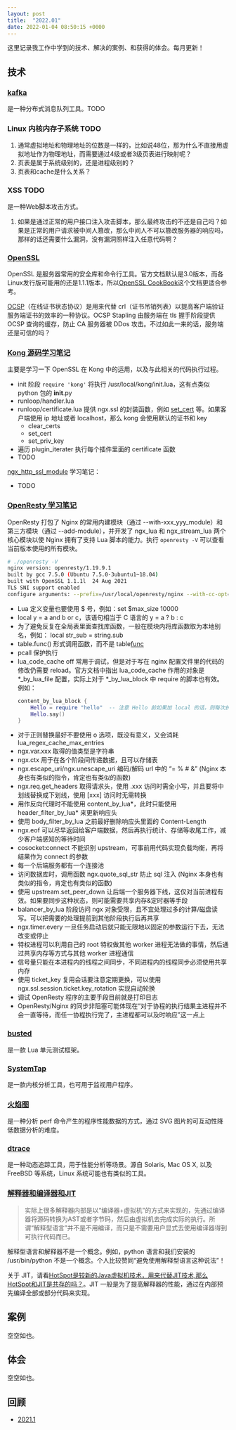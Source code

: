 ```yaml
---
layout: post
title:  "2022.01"
date: 2022-01-04 08:50:15 +0000   
---
```


这里记录我工作中学到的技术、解决的案例、和获得的体会。每月更新！


技术
----

### [kafka](https://blog.csdn.net/weixin_45366499/article/details/106943229) 

是一种分布式消息队列工具。TODO

### Linux 内核内存子系统 TODO

1. 通常虚拟地址和物理地址的位数是一样的，比如说48位，那为什么不直接用虚拟地址作为物理地址，而需要通过4级或者3级页表进行映射呢？
2. 页表是属于系统级别的，还是进程级别的？
3. 页表和cache是什么关系？

### XSS TODO

是一种Web脚本攻击方式。

1. 如果是通过正常的用户接口注入攻击脚本，那么最终攻击的不还是自己吗？如果是正常的用户请求被中间人篡改，那么中间人不可以篡改服务器的响应吗，那样的话还需要什么漏洞，没有漏洞照样注入任意代码啊？

### [OpenSSL](https://www.openssl.org/)

OpenSSL 是服务器常用的安全库和命令行工具。官方文档默认是3.0版本，而各Linux发行版可能用的还是1.1.1版本，所以[OpenSSL CookBook](https://www.feistyduck.com/books/openssl-cookbook/)这个文档更适合参考。

[OCSP](https://www.acdiao.com/index.php/archives/112/)（在线证书状态协议）是用来代替 crl（证书吊销列表）以提高客户端验证服务端证书的效率的一种协议。OCSP Stapling 由服务端在 tls 握手阶段提供 OCSP 查询的缓存，防止 CA 服务器被 DDos 攻击。不过如此一来的话，服务端还是可信的吗？

### [Kong 源码学习笔记]()

主要是学习一下 OpenSSL 在 Kong 中的运用，以及与此相关的代码执行过程。

* init 阶段 ```require 'kong'``` 将执行 /usr/local/kong/init.lua，这有点类似 python 包的 __init__.py
* runloop/handler.lua
* runloop/certificate.lua 提供 ngx.ssl 的封装函数，例如 [set_cert](https://www.cnblogs.com/jimodetiantang/p/9260698.html) 等。如果客户端使用 ip 地址或者 localhost，那么 kong 会使用默认的证书和 key
  * clear_certs
  * set_cert
  * set_priv_key
* 遍历 plugin_iterater 执行每个插件里面的 certificate 函数
* TODO

[ngx_http_ssl_module](https://nginx.org/en/docs/http/ngx_http_ssl_module.html) 学习笔记：
* TODO

### [OpenResty 学习笔记]()

OpenResty 打包了 Nginx 的常用内建模块（通过 --with-xxx_yyy_module）和第三方模块（通过 --add-module），并开发了 ngx_lua 和 ngx_stream_lua 两个核心模块以使 Nginx 拥有了支持 Lua 脚本的能力。执行 ```openresty -V``` 可以查看当前版本使用的所有模块。

```bash
# ./openresty -V
nginx version: openresty/1.19.9.1
built by gcc 7.5.0 (Ubuntu 7.5.0-3ubuntu1~18.04)
built with OpenSSL 1.1.1l  24 Aug 2021
TLS SNI support enabled
configure arguments: --prefix=/usr/local/openresty/nginx --with-cc-opt='-O2 -I/tmp/build/usr/local/kong/include' --add-module=../ngx_devel_kit-0.3.1 --add-module=../echo-nginx-module-0.62 --add-module=../xss-nginx-module-0.06 --add-module=../ngx_coolkit-0.2 --add-module=../set-misc-nginx-module-0.32 --add-module=../form-input-nginx-module-0.12 --add-module=../encrypted-session-nginx-module-0.08 --add-module=../srcache-nginx-module-0.32 --add-module=../ngx_lua-0.10.20 --add-module=../ngx_lua_upstream-0.07 --add-module=../headers-more-nginx-module-0.33 --add-module=../array-var-nginx-module-0.05 --add-module=../memc-nginx-module-0.19 --add-module=../redis2-nginx-module-0.15 --add-module=../redis-nginx-module-0.3.7 --add-module=../rds-json-nginx-module-0.15 --add-module=../rds-csv-nginx-module-0.09 --add-module=../ngx_stream_lua-0.0.10 --with-ld-opt='-Wl,-rpath,/usr/local/openresty/luajit/lib -L/tmp/build/usr/local/kong/lib -Wl,--disable-new-dtags,-rpath,/usr/local/kong/lib' --with-pcre-jit --with-http_ssl_module --with-http_realip_module --with-http_stub_status_module --with-http_v2_module --add-module=/work/lua-kong-nginx-module --add-module=/work/lua-kong-nginx-module/stream --with-stream_realip_module --with-stream_ssl_preread_module --with-pcre=/work/pcre-8.44 --with-pcre-opt=-g --with-stream --with-stream_ssl_module
```

* Lua 定义变量也要使用 $ 号，例如：set $max_size 10000
* local y = a and b or c，该语句相当于 C 语言的 y = a ? b : c
* 为了避免反复在全局表里面查找库函数，一般在模块内将库函数取为本地别名，例如： local str_sub = string.sub
* table.func() 形式调用函数，而不是 table[func]()
* pcall 保护执行
* lua_code_cache off 常用于调试，但是对于写在 nginx 配置文件里的代码的修改仍需要 reload。官方文档中指出 lua_code_cache 作用的对象是 *_by_lua_file 配置，实际上对于 *_by_lua_block 中 require 的脚本也有效。例如：
  ```lua
  content_by_lua_block {
      Hello = require "hello"  -- 注意 Hello 前如果加 local 的话，则每次执行都会重新 require
      Hello.say()
  }
  ```
* 对于正则替换最好不要使用 o 选项，既没有意义，又会消耗 lua_regex_cache_max_entries
* ngx.var.xxx 取得的值类型是字符串
* ngx.ctx 用于在各个阶段间传递数据，且可以存储表
* ngx.escape_uri/ngx.unescape_uri 编码/解码 url 中的 “= % # &” (Nginx 本身也有类似的指令，肯定也有类似的函数)
* ngx.req.get_headers 取得请求头，使用 .xxx 访问时需全小写，并且要将中划线替换成下划线，使用 [xxx] 访问时无需转换
* 用作反向代理时不能使用 content_by_lua*，此时只能使用 header_filter_by_lua* 来更新响应头
* 使用 body_filter_by_lua 之前最好删除响应头里面的 Content-Length
* ngx.eof 可以尽早返回给客户端数据，然后再执行统计、存储等收尾工作，减少客户端感知的等待时间
* cosocket:connect 不能识别 upstream，可事前用代码实现负载均衡，再将结果作为 connect 的参数
* 每一个后端服务都有一个连接池
* 访问数据库时，调用函数 ngx.quote_sql_str 防止 sql 注入 (Nginx 本身也有类似的指令，肯定也有类似的函数)
* 使用 upstream.set_peer_down 让后端一个服务器下线，这仅对当前进程有效。如果要同步这种状态，则可能需要共享内存&定时器等手段
* balancer_by_lua 阶段访问 ngx 对象受限，且不宜处理过多的计算/磁盘读写。可以把需要的处理提前到其他阶段执行后再共享
* ngx.timer.every 一旦任务启动后就只能无限地以固定的参数运行下去，无法改变或停止
* 特权进程可以利用自己的 root 特权做其他 worker 进程无法做的事情，然后通过共享内存等方式与其他 worker 进程通信
* 信号量只能在本进程内的线程之间同步，不同进程内的线程同步必须使用共享内存
* 使用 ticket_key 复用会话要注意定期更换，可以使用 ngx.ssl.session.ticket.key_rotation 实现自动轮换
* 调试 OpenResty 程序的主要手段目前就是打印日志
* OpenResty/Nginx 的同步非阻塞可能体现在“对于协程的执行结果主进程并不会一直等待，而任一协程执行完了，主进程都可以及时响应”这一点上

### [busted](http://olivinelabs.com/busted/)

是一款 Lua 单元测试框架。

### [SystemTap](https://sourceware.org/systemtap/SystemTap_Beginners_Guide.pdf)

是一款内核分析工具，也可用于监视用户程序。

### [火焰图](http://www.ruanyifeng.com/blog/2017/09/flame-graph.html)

是一种分析 perf 命令产生的程序性能数据的方式，通过 SVG 图片的可互动性降低数据分析的难度。

### [dtrace](https://blog.csdn.net/kwame211/article/details/84774026)

是一种动态追踪工具，用于性能分析等场景。源自 Solaris, Mac OS X, 以及 FreeBSD 等系统，Linux 系统可能也有类似的工具。

### [解释器和编译器和JIT](https://www.iteye.com/blog/rednaxelafx-492667)

> 实际上很多解释器内部是以“编译器+虚拟机”的方式来实现的，先通过编译器将源码转换为AST或者字节码，然后由虚拟机去完成实际的执行。所谓“解释型语言”并不是不用编译，而只是不需要用户显式去使用编译器得到可执行代码而已。

解释型语言和解释器不是一个概念。例如，python 语言和我们安装的 /usr/bin/python 不是一个概念。个人比较赞同“避免使用解释型语言这种说法”！

关于 JIT，请看[HotSpot是较新的Java虚拟机技术，用来代替JIT技术,那么HotSpot和JIT是共存的吗？](https://www.zhihu.com/question/26913901/answer/35303563)。JIT 一般是为了提高解释器的性能，通过在内部预先编译全部或部分代码来实现。


案例
----

空空如也。


体会
----

空空如也。


回顾
---

* [2021.1](/devops-logs/2021/01/27/note.html)